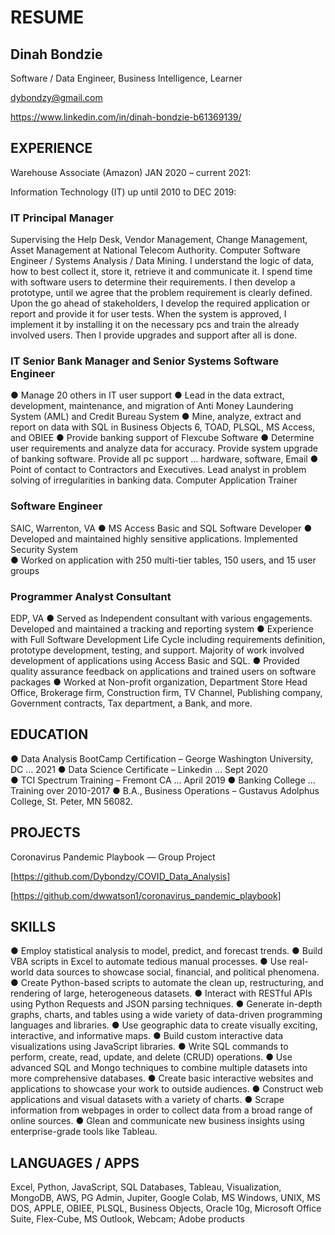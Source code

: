 # RESUME

## Dinah Bondzie
Software / Data Engineer, Business Intelligence, Learner

dybondzy@gmail.com

https://www.linkedin.com/in/dinah-bondzie-b61369139/


## EXPERIENCE
Warehouse Associate (Amazon) JAN 2020 – current 2021:	

Information Technology (IT) up until 2010 to DEC 2019:	

### IT Principal Manager
Supervising the Help Desk, Vendor Management, Change Management, Asset Management at National Telecom Authority.  Computer Software Engineer / Systems Analysis / Data Mining.  I understand the logic of data, how to best collect it, store it, retrieve it and communicate it.  I spend time with software users to determine their requirements.  I then develop a prototype, until we agree that the problem requirement is clearly defined.  Upon the go ahead of stakeholders, I develop the required application or report and provide it for user tests.  When the system is approved, I implement it by installing it on the necessary pcs and train the already involved users.  Then I provide upgrades and support after all is done.

### IT Senior Bank Manager and Senior Systems Software Engineer
●	Manage 20 others in IT user support
●	Lead in the data extract, development, maintenance, and migration of Anti Money Laundering System (AML) and Credit Bureau System
●	Mine, analyze, extract and report on data with SQL in Business Objects 6, TOAD, PLSQL, MS Access, and OBIEE
●	Provide banking support of Flexcube Software
●	Determine user requirements and analyze data for accuracy.  Provide system upgrade of banking software.  Provide all pc support … hardware, software, Email
●	Point of contact to Contractors and Executives.  Lead analyst in problem solving of irregularities in banking data.  Computer Application Trainer

### Software Engineer
SAIC, Warrenton, VA 
●	MS Access Basic and SQL Software Developer
●	Developed and maintained highly sensitive applications.  Implemented Security System  
●	Worked on application with 250 multi-tier tables, 150 users, and 15 user groups

### Programmer Analyst Consultant
EDP, VA	
●	Served as Independent consultant with various engagements.  Developed and maintained a tracking and reporting system
●	Experience with Full Software Development Life Cycle including requirements definition, prototype development, testing, and support.  Majority of work involved development of applications using Access Basic and SQL.
●	Provided quality assurance feedback on applications and trained users on software packages
●	Worked at Non-profit organization, Department Store Head Office, Brokerage firm, Construction firm, TV Channel, Publishing company, Government contracts, Tax department, a Bank, and more.


## EDUCATION
●	Data Analysis BootCamp Certification – George Washington University, DC … 2021
●	Data Science Certificate – Linkedin … Sept 2020  
●	TCI Spectrum Training – Fremont CA … April 2019
●	Banking College … Training over 2010-2017
●	B.A., Business Operations – Gustavus Adolphus College, St. Peter, MN 56082.


## PROJECTS
Coronavirus Pandemic Playbook — Group Project

[https://github.com/Dybondzy/COVID_Data_Analysis]

[https://github.com/dwwatson1/coronavirus_pandemic_playbook]


## SKILLS
● Employ statistical analysis to model, predict, and forecast trends.
● Build VBA scripts in Excel to automate tedious manual processes.
● Use real-world data sources to showcase social, financial, and political phenomena.
● Create Python-based scripts to automate the clean up, restructuring, and rendering of large, heterogeneous datasets.
● Interact with RESTful APIs using Python Requests and JSON parsing techniques.
● Generate in-depth graphs, charts, and tables using a wide variety of data-driven programming languages and libraries.
● Use geographic data to create visually exciting, interactive, and informative maps.
● Build custom interactive data visualizations using JavaScript libraries.
● Write SQL commands to perform, create, read, update, and delete (CRUD) operations.
● Use advanced SQL and Mongo techniques to combine multiple datasets into more comprehensive databases.
● Create basic interactive websites and applications to showcase your work to outside audiences.
● Construct web applications and visual datasets with a variety of charts.
● Scrape information from webpages in order to collect data from a broad range of online sources.
● Glean and communicate new business insights using enterprise-grade tools like Tableau.


## LANGUAGES / APPS
Excel, Python, JavaScript, SQL Databases, Tableau, Visualization, MongoDB, AWS, PG Admin, Jupiter, Google Colab, MS Windows, UNIX, MS DOS, APPLE, OBIEE, PLSQL, Business Objects, Oracle 10g, Microsoft Office Suite, Flex-Cube, MS Outlook, Webcam; Adobe products



